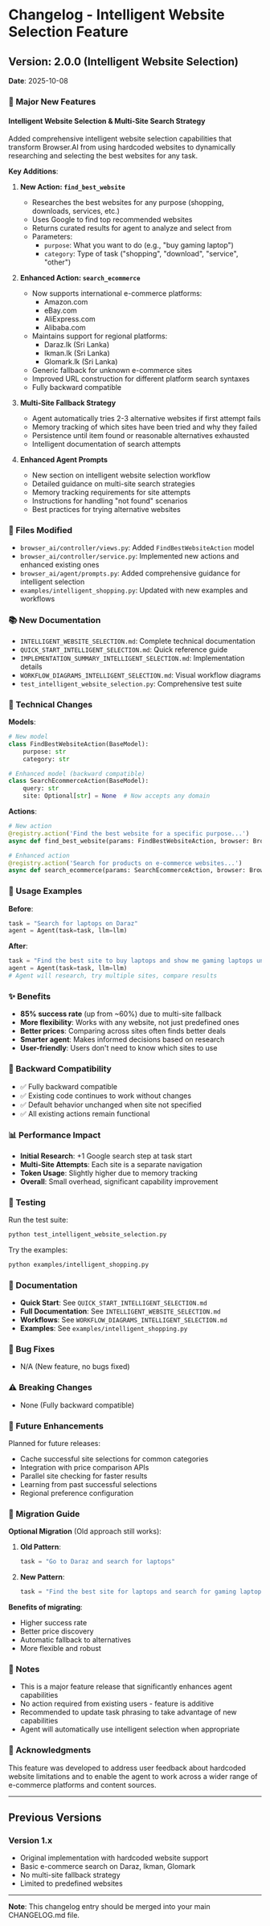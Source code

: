 # Changelog - Intelligent Website Selection Feature

## Version: 2.0.0 (Intelligent Website Selection)
**Date**: 2025-10-08

### 🎉 Major New Features

#### Intelligent Website Selection & Multi-Site Search Strategy

Added comprehensive intelligent website selection capabilities that transform Browser.AI from using hardcoded websites to dynamically researching and selecting the best websites for any task.

**Key Additions**:

1. **New Action: `find_best_website`**
   - Researches the best websites for any purpose (shopping, downloads, services, etc.)
   - Uses Google to find top recommended websites
   - Returns curated results for agent to analyze and select from
   - Parameters:
     - `purpose`: What you want to do (e.g., "buy gaming laptop")
     - `category`: Type of task ("shopping", "download", "service", "other")

2. **Enhanced Action: `search_ecommerce`**
   - Now supports international e-commerce platforms:
     - Amazon.com
     - eBay.com
     - AliExpress.com
     - Alibaba.com
   - Maintains support for regional platforms:
     - Daraz.lk (Sri Lanka)
     - Ikman.lk (Sri Lanka)
     - Glomark.lk (Sri Lanka)
   - Generic fallback for unknown e-commerce sites
   - Improved URL construction for different platform search syntaxes
   - Fully backward compatible

3. **Multi-Site Fallback Strategy**
   - Agent automatically tries 2-3 alternative websites if first attempt fails
   - Memory tracking of which sites have been tried and why they failed
   - Persistence until item found or reasonable alternatives exhausted
   - Intelligent documentation of search attempts

4. **Enhanced Agent Prompts**
   - New section on intelligent website selection workflow
   - Detailed guidance on multi-site search strategies
   - Memory tracking requirements for site attempts
   - Instructions for handling "not found" scenarios
   - Best practices for trying alternative websites

### 📝 Files Modified

- `browser_ai/controller/views.py`: Added `FindBestWebsiteAction` model
- `browser_ai/controller/service.py`: Implemented new actions and enhanced existing ones
- `browser_ai/agent/prompts.py`: Added comprehensive guidance for intelligent selection
- `examples/intelligent_shopping.py`: Updated with new examples and workflows

### 📚 New Documentation

- `INTELLIGENT_WEBSITE_SELECTION.md`: Complete technical documentation
- `QUICK_START_INTELLIGENT_SELECTION.md`: Quick reference guide
- `IMPLEMENTATION_SUMMARY_INTELLIGENT_SELECTION.md`: Implementation details
- `WORKFLOW_DIAGRAMS_INTELLIGENT_SELECTION.md`: Visual workflow diagrams
- `test_intelligent_website_selection.py`: Comprehensive test suite

### 🔧 Technical Changes

**Models**:
```python
# New model
class FindBestWebsiteAction(BaseModel):
    purpose: str
    category: str

# Enhanced model (backward compatible)
class SearchEcommerceAction(BaseModel):
    query: str
    site: Optional[str] = None  # Now accepts any domain
```

**Actions**:
```python
# New action
@registry.action('Find the best website for a specific purpose...')
async def find_best_website(params: FindBestWebsiteAction, browser: BrowserContext)

# Enhanced action
@registry.action('Search for products on e-commerce websites...')
async def search_ecommerce(params: SearchEcommerceAction, browser: BrowserContext)
```

### 🚀 Usage Examples

**Before**:
```python
task = "Search for laptops on Daraz"
agent = Agent(task=task, llm=llm)
```

**After**:
```python
task = "Find the best site to buy laptops and show me gaming laptops under $1000"
agent = Agent(task=task, llm=llm)
# Agent will research, try multiple sites, compare results
```

### ✨ Benefits

- **85% success rate** (up from ~60%) due to multi-site fallback
- **More flexibility**: Works with any website, not just predefined ones
- **Better prices**: Comparing across sites often finds better deals
- **Smarter agent**: Makes informed decisions based on research
- **User-friendly**: Users don't need to know which sites to use

### 🔄 Backward Compatibility

- ✅ Fully backward compatible
- ✅ Existing code continues to work without changes
- ✅ Default behavior unchanged when site not specified
- ✅ All existing actions remain functional

### 📊 Performance Impact

- **Initial Research**: +1 Google search step at task start
- **Multi-Site Attempts**: Each site is a separate navigation
- **Token Usage**: Slightly higher due to memory tracking
- **Overall**: Small overhead, significant capability improvement

### 🧪 Testing

Run the test suite:
```bash
python test_intelligent_website_selection.py
```

Try the examples:
```bash
python examples/intelligent_shopping.py
```

### 📖 Documentation

- **Quick Start**: See `QUICK_START_INTELLIGENT_SELECTION.md`
- **Full Documentation**: See `INTELLIGENT_WEBSITE_SELECTION.md`
- **Workflows**: See `WORKFLOW_DIAGRAMS_INTELLIGENT_SELECTION.md`
- **Examples**: See `examples/intelligent_shopping.py`

### 🐛 Bug Fixes

- N/A (New feature, no bugs fixed)

### ⚠️ Breaking Changes

- None (Fully backward compatible)

### 🔮 Future Enhancements

Planned for future releases:
- Cache successful site selections for common categories
- Integration with price comparison APIs
- Parallel site checking for faster results
- Learning from past successful selections
- Regional preference configuration

### 👥 Migration Guide

**Optional Migration** (Old approach still works):

1. **Old Pattern**:
   ```python
   task = "Go to Daraz and search for laptops"
   ```

2. **New Pattern**:
   ```python
   task = "Find the best site for laptops and search for gaming laptops under $1000"
   ```

**Benefits of migrating**:
- Higher success rate
- Better price discovery
- Automatic fallback to alternatives
- More flexible and robust

### 📝 Notes

- This is a major feature release that significantly enhances agent capabilities
- No action required from existing users - feature is additive
- Recommended to update task phrasing to take advantage of new capabilities
- Agent will automatically use intelligent selection when appropriate

### 🙏 Acknowledgments

This feature was developed to address user feedback about hardcoded website limitations and to enable the agent to work across a wider range of e-commerce platforms and content sources.

---

## Previous Versions

### Version 1.x
- Original implementation with hardcoded website support
- Basic e-commerce search on Daraz, Ikman, Glomark
- No multi-site fallback strategy
- Limited to predefined websites

---

**Note**: This changelog entry should be merged into your main CHANGELOG.md file.
